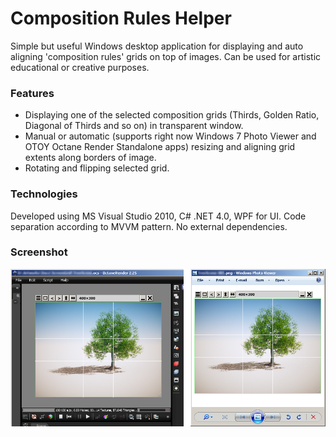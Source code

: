 # Composition Rules Helper
Simple but useful Windows desktop application for displaying and auto aligning 'composition rules' grids on top of images. Can be used for artistic educational or creative purposes. 

### Features
* Displaying one of the selected composition grids (Thirds, Golden Ratio, Diagonal of Thirds and so on) in transparent window. 
* Manual or automatic (supports right now Windows 7 Photo Viewer and OTOY Octane Render Standalone apps) resizing and aligning grid extents along borders of image.
* Rotating and flipping selected grid.

### Technologies
Developed using MS Visual Studio 2010, C# .NET 4.0, WPF for UI. Code separation according to MVVM pattern. No external dependencies.

### Screenshot
![Demo screenshot](https://github.com/apdevelop/composition-rules-helper/blob/master/Docs/ScreenGrid.png)
